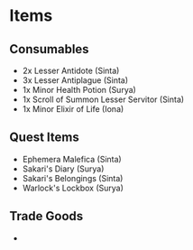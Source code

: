 # Items
## Consumables
- 2x Lesser Antidote (Sinta)
- 3x Lesser Antiplague (Sinta)
- 1x Minor Health Potion (Surya)
- 1x Scroll of Summon Lesser Servitor (Sinta)
- 1x Minor Elixir of Life (Iona)
## Quest Items
- Ephemera Malefica (Sinta)
- Sakari's Diary (Surya)
- Sakari's Belongings (Sinta)
- Warlock's Lockbox (Surya)
## Trade Goods
- 